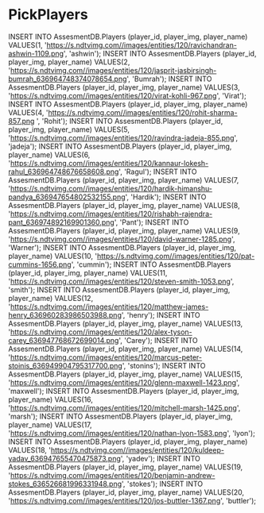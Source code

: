 # PickPlayers

INSERT INTO AssesmentDB.Players
(player_id, player_img, player_name)
VALUES(1, 'https://s.ndtvimg.com//images/entities/120/ravichandran-ashwin-1109.png', 'ashwin');
INSERT INTO AssesmentDB.Players
(player_id, player_img, player_name)
VALUES(2, 'https://s.ndtvimg.com//images/entities/120/jasprit-jasbirsingh-bumrah_636964748374078654.png', 'Bumrah');
INSERT INTO AssesmentDB.Players
(player_id, player_img, player_name)
VALUES(3, 'https://s.ndtvimg.com//images/entities/120/virat-kohli-967.png', 'Virat');
INSERT INTO AssesmentDB.Players
(player_id, player_img, player_name)
VALUES(4, 'https://s.ndtvimg.com//images/entities/120/rohit-sharma-857.png
', 'Rohit');
INSERT INTO AssesmentDB.Players
(player_id, player_img, player_name)
VALUES(5, 'https://s.ndtvimg.com//images/entities/120/ravindra-jadeja-855.png', 'jadeja');
INSERT INTO AssesmentDB.Players
(player_id, player_img, player_name)
VALUES(6, 'https://s.ndtvimg.com//images/entities/120/kannaur-lokesh-rahul_636964748676658608.png', 'Ragul');
INSERT INTO AssesmentDB.Players
(player_id, player_img, player_name)
VALUES(7, 'https://s.ndtvimg.com//images/entities/120/hardik-himanshu-pandya_636947654802532155.png', 'Hardik');
INSERT INTO AssesmentDB.Players
(player_id, player_img, player_name)
VALUES(8, 'https://s.ndtvimg.com//images/entities/120/rishabh-rajendra-pant_636974892169901360.png', 'Pant');
INSERT INTO AssesmentDB.Players
(player_id, player_img, player_name)
VALUES(9, 'https://s.ndtvimg.com//images/entities/120/david-warner-1285.png', 'Warner');
INSERT INTO AssesmentDB.Players
(player_id, player_img, player_name)
VALUES(10, 'https://s.ndtvimg.com//images/entities/120/pat-cummins-1656.png', 'cummin');
INSERT INTO AssesmentDB.Players
(player_id, player_img, player_name)
VALUES(11, 'https://s.ndtvimg.com//images/entities/120/steven-smith-1053.png', 'smith');
INSERT INTO AssesmentDB.Players
(player_id, player_img, player_name)
VALUES(12, 'https://s.ndtvimg.com//images/entities/120/matthew-james-henry_636960283986503988.png', 'henry');
INSERT INTO AssesmentDB.Players
(player_id, player_img, player_name)
VALUES(13, 'https://s.ndtvimg.com//images/entities/120/alex-tyson-carey_636947768672699014.png', 'Carey');
INSERT INTO AssesmentDB.Players
(player_id, player_img, player_name)
VALUES(14, 'https://s.ndtvimg.com//images/entities/120/marcus-peter-stoinis_636949904795317700.png', 'stonins');
INSERT INTO AssesmentDB.Players
(player_id, player_img, player_name)
VALUES(15, 'https://s.ndtvimg.com//images/entities/120/glenn-maxwell-1423.png', 'maxwell');
INSERT INTO AssesmentDB.Players
(player_id, player_img, player_name)
VALUES(16, 'https://s.ndtvimg.com//images/entities/120/mitchell-marsh-1425.png', 'marsh');
INSERT INTO AssesmentDB.Players
(player_id, player_img, player_name)
VALUES(17, 'https://s.ndtvimg.com//images/entities/120/nathan-lyon-1583.png', 'lyon');
INSERT INTO AssesmentDB.Players
(player_id, player_img, player_name)
VALUES(18, 'https://s.ndtvimg.com//images/entities/120/kuldeep-yadav_636947655470475873.png', 'yadev');
INSERT INTO AssesmentDB.Players
(player_id, player_img, player_name)
VALUES(19, 'https://s.ndtvimg.com//images/entities/120/benjamin-andrew-stokes_636526681996331948.png', 'stokes');
INSERT INTO AssesmentDB.Players
(player_id, player_img, player_name)
VALUES(20, 'https://s.ndtvimg.com//images/entities/120/jos-buttler-1367.png', 'buttler');
